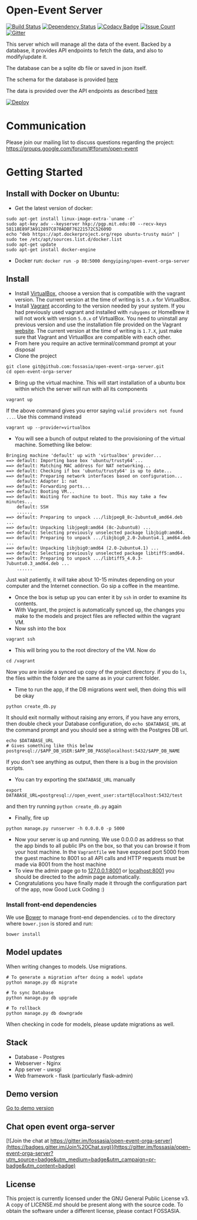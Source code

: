 #  Open-Event Server

[![Build Status](https://travis-ci.org/fossasia/open-event-orga-server.svg?branch=master)](https://travis-ci.org/fossasia/open-event-orga-server)
[![Dependency Status](https://gemnasium.com/badges/github.com/fossasia/open-event-orga-server.svg)](https://gemnasium.com/github.com/fossasia/open-event-orga-server)
[![Codacy Badge](https://api.codacy.com/project/badge/grade/645630f8334b40dd93ba804956908a42)](https://www.codacy.com/app/triplez/open-event-orga-server)
[![Issue Count](https://codeclimate.com/github/fossasia/open-event-orga-server/badges/issue_count.svg)](https://codeclimate.com/github/fossasia/open-event-orga-server)
[![Gitter](https://badges.gitter.im/fossasia/open-event-orga-server.svg)](https://gitter.im/fossasia/open-event-orga-server?utm_source=badge&utm_medium=badge&utm_campaign=pr-badge)

This server which will manage all the data of the event. Backed by a database,
it provides API endpoints to fetch the data, and also to modify/update it.

The database can be a sqlite db file or saved in json itself.

The schema for the database is provided [here](https://github.com/fossasia/open-event/blob/master/DATABASE.md)

The data is provided over the API endpoints as described [here](https://github.com/fossasia/open-event/blob/master/API.md)

[![Deploy](https://www.herokucdn.com/deploy/button.svg)](https://heroku.com/deploy)

# Communication
Please join our mailing list to discuss questions regarding the project: https://groups.google.com/forum/#!forum/open-event

# Getting Started
## Install with Docker on Ubuntu:
* Get the latest version of docker:
```
sudo apt-get install linux-image-extra-`uname -r`
sudo apt-key adv --keyserver hkp://pgp.mit.edu:80 --recv-keys 58118E89F3A912897C070ADBF76221572C52609D
echo "deb https://apt.dockerproject.org/repo ubuntu-trusty main" | sudo tee /etc/apt/sources.list.d/docker.list
sudo apt-get update
sudo apt-get install docker-engine
```
* Docker run: ```docker run -p 80:5000 dengyiping/open-event-orga-server```


## Install
* Install [VirtualBox][1], choose a version that is compatible with the vagrant version. The current version at the time of writing is `5.0.x` for VirtualBox.
* Install [Vagrant][2] according to the version needed by your system. If you had previously used vagrant and installed with `rubygems` or HomeBrew it will not work with version `5.0.x` of VirtualBox. You need to uninstall any previous version and use the installation file provided on the Vagrant [website][2]. The current version at the time of writing is `1.7.X`, just make sure that Vagrant and VirtualBox are compatible with each other.
* From here you require an active terminal/command prompt at your disposal
* Clone the project
```
git clone git@github.com:fossasia/open-event-orga-server.git
cd open-event-orga-server
```
* Bring up the virtual machine. This will start installation of a ubuntu box within which the server will run with all its components
```
vagrant up
```
If the above command gives you error saying `valid providers not found ...`. Use this command instead
```
vagrant up --provider=virtualbox
```
* You will see a bunch of output related to the provisioning of the virtual machine. Something like below:
```
Bringing machine 'default' up with 'virtualbox' provider...
==> default: Importing base box 'ubuntu/trusty64'...
==> default: Matching MAC address for NAT networking...
==> default: Checking if box 'ubuntu/trusty64' is up to date...
==> default: Preparing network interfaces based on configuration...
    default: Adapter 1: nat
==> default: Forwarding ports...
==> default: Booting VM...
==> default: Waiting for machine to boot. This may take a few minutes...
    default: SSH
    ......
==> default: Preparing to unpack .../libjpeg8_8c-2ubuntu8_amd64.deb ...
==> default: Unpacking libjpeg8:amd64 (8c-2ubuntu8) ...
==> default: Selecting previously unselected package libjbig0:amd64.
==> default: Preparing to unpack .../libjbig0_2.0-2ubuntu4.1_amd64.deb ...
==> default: Unpacking libjbig0:amd64 (2.0-2ubuntu4.1) ...
==> default: Selecting previously unselected package libtiff5:amd64.
==> default: Preparing to unpack .../libtiff5_4.0.3-7ubuntu0.3_amd64.deb ...
    ......
```
Just wait patiently, it will take about 10-15 minutes depending on your computer and the Internet connection. Go sip a coffee in the meantime.

* Once the box is setup up you can enter it by `ssh` in order to examine its contents.
* With Vagrant, the project is automatically synced up, the changes you make to the models and project files are reflected within the vagrant VM.
* Now ssh into the box
```
vagrant ssh
```
* This will bring you to the root directory of the VM. Now do
```
cd /vagrant
```
Now you are inside a synced up copy of the project directory. if you do `ls`, the files within the folder are the same as in your current folder.
* Time to run the app, if the DB migrations went well, then doing this will be okay
```
python create_db.py
```
It should exit normally without raising any errors, if you have any errors, then double check your Database configuration, do `echo $DATABASE_URL` at the command prompt and you should see a string with the Postgres DB url.
```
echo $DATABASE_URL
# Gives something like this below
postgresql://$APP_DB_USER:$APP_DB_PASS@localhost:5432/$APP_DB_NAME
```
If you don't see anything as output, then there is a bug in the provision scripts.
* You can try exporting the `$DATABASE_URL` manually
```
export DATABASE_URL=postgresql://open_event_user:start@localhost:5432/test
```
and then try running `python create_db.py` again
* Finally, fire up
```
python manage.py runserver -h 0.0.0.0 -p 5000
```
* Now your server is up and running. We use 0.0.0.0 as address so that the app binds to all public IPs on the box, so that you can browse it from your host machine. In the `Vagrantfile` we have exposed port 5000 from the guest machine to 8001 so all API calls and HTTP requests must be made via 8001 from the host machine
* To view the admin page go to [127.0.0.1:8001](http://127.0.0.1:8001/) or [localhost:8001](http://localhost:8001/) you should be directed to the admin page automatically.
* Congratulations you have finally made it through the configuration part of the app, now Good Luck Coding :)

### Install front-end dependencies

We use [Bower](http://bower.io) to manage front-end dependencies. `cd` to the directory where `bower.json` is stored and run:

```
bower install
```

## Model updates

When writing changes to models. Use migrations.

 ```
 # To generate a migration after doing a model update
 python manage.py db migrate

 # To sync Database
 python manage.py db upgrade

 # To rollback
 python manage.py db downgrade

 ```

When checking in code for models, please update migrations as well.

## Stack

* Database - Postgres
* Webserver - Nginx
* App server - uwsgi
* Web framework - flask (particularly flask-admin)

## Demo version

[Go to demo version](http://open-event.herokuapp.com/admin/)

## Chat open event orga-server
[![Join the chat at https://gitter.im/fossasia/open-event-orga-server](https://badges.gitter.im/Join%20Chat.svg)](https://gitter.im/fossasia/open-event-orga-server?utm_source=badge&utm_medium=badge&utm_campaign=pr-badge&utm_content=badge)


## License

This project is currently licensed under the GNU General Public License v3. A
copy of LICENSE.md should be present along with the source code. To obtain the
software under a different license, please contact FOSSASIA.

[1]: https://www.virtualbox.org/wiki/Downloads
[2]: http://www.vagrantup.com/downloads.html
[3]: https://blog.engineyard.com/2014/building-a-vagrant-box
[4]: https://docs.vagrantup.com/v2/getting-started
